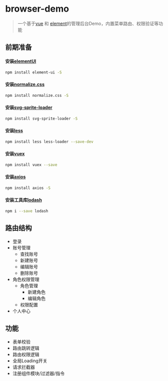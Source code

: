 # browser-demo

> 一个基于[vue](https://github.com/vuejs/vue) 和 [element](https://github.com/ElemeFE/element)的管理后台Demo，内置菜单路由、权限验证等功能

## 前期准备

#### 安装[elementUI](http://element-cn.eleme.io/#/zh-CN)
```bash
npm install element-ui -S
```

#### 安装[normalize.css](http://necolas.github.io/normalize.css/)
```bash
npm install normalize.css -S
```

#### 安装[svg-sprite-loader](https://www.npmjs.com/package/svg-sprite-loader)
```bash
npm install svg-sprite-loader -S
```

#### 安装[less](http://lesscss.cn/)
```bash
npm install less less-loader --save-dev
```

#### 安装[vuex](https://vuex.vuejs.org/zh-cn/)
```bash
npm install vuex --save
```

#### 安装[axios](https://www.kancloud.cn/yunye/axios/234845)
```bash
npm install axios -S
```

#### 安装工具库[lodash](https://www.lodashjs.com/)
```bash
npm i --save lodash
```

## 路由结构

- 登录
- 账号管理
    - 查找账号
    - 新建账号
    - 编辑账号
    - 删除账号
- 角色权限管理
    - 角色管理
      - 新建角色
      - 编辑角色
    - 权限配置
- 个人中心

## 功能
  * 表单校验
  * 路由跳转逻辑
  * 路由权限逻辑
  * 全局Loading开关
  * 请求拦截器
  * 注册组件模块/过滤器/指令

